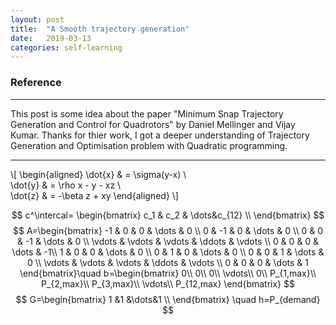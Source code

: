 ```yaml
---
layout: post
title:  "A Smooth trajectory generation"
date:   2019-03-13
categories: self-learning
---
```


### Reference
----------------

This post is some idea about the paper "Minimum Snap Trajectory Generation and Control for Quadrotors" by Daniel Mellinger and Vijay Kumar.
Thanks for thier work, I got a deeper understanding of Trajectory Generation and Optimisation problem with Quadratic programming.

----------------
\\[
 \begin{aligned}
 \dot{x} & = \sigma(y-x) \\\
 \dot{y} & = \rho x - y - xz \\\
 \dot{z} & = -\beta z + xy
 \end{aligned}
\\]

$$
c^\intercal=
\begin{bmatrix}
c_1 & c_2 & \dots&c_{12} \\
\end{bmatrix}
$$
$$
A=\begin{bmatrix}
    -1 & 0 & 0 & \dots  & 0 \\
    0 & -1 & 0 & \dots  & 0 \\
    0 & 0 & -1 & \dots  & 0 \\
    \vdots & \vdots & \vdots & \ddots & \vdots \\
    0 & 0 & 0 & \dots  & -1\\
    1 & 0 & 0 & \dots  & 0 \\
    0 & 1 & 0 & \dots  & 0 \\
    0 & 0 & 1 & \dots  & 0 \\
    \vdots & \vdots & \vdots & \ddots & \vdots \\
    0 & 0 & 0 & \dots  & 1
\end{bmatrix}\quad
b=\begin{bmatrix}
    0\\
    0\\
    0\\
    \vdots\\
    0\\
    P_{1,max}\\
    P_{2,max}\\
    P_{3,max}\\
    \vdots\\
    P_{12,max}
\end{bmatrix}
$$
$$
G=\begin{bmatrix}
1 &1 &\dots&1 \\
\end{bmatrix}
\quad
h=P_{demand}
$$
